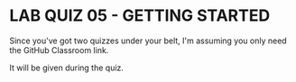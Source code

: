 # LAB QUIZ 05 - GETTING STARTED

Since you've got two quizzes under your belt, I'm assuming you only need the GitHub Classroom link.

It will be given during the quiz.
